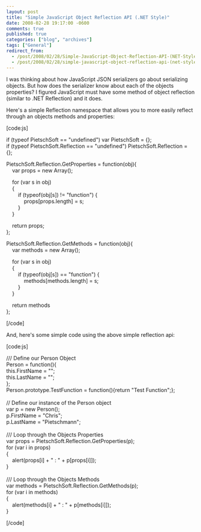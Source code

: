 ```yaml
---
layout: post
title: "Simple JavaScript Object Reflection API (.NET Style)"
date: 2008-02-28 19:17:00 -0600
comments: true
published: true
categories: ["blog", "archives"]
tags: ["General"]
redirect_from: 
  - /post/2008/02/28/Simple-JavaScript-Object-Reflection-API-(NET-Style)
  - /post/2008/02/28/simple-javascript-object-reflection-api-(net-style)
---
```

<!-- more -->
<p>
I was thinking about how JavaScript JSON serializers go about serializing objects. But how does the serializer know about each of the objects properties? I figured JavaScript must have some method of object reflection (similar to .NET Reflection) and it does. 
</p>
<p>
Here&#39;s a simple Reflection namespace that allows you to more easily reflect through an objects methods and properties: 
</p>
<p>
[code:js] 
</p>
<p>
if (typeof PietschSoft == &quot;undefined&quot;) var PietschSoft = {};<br />
if (typeof PietschSoft.Reflection == &quot;undefined&quot;) PietschSoft.Reflection = {}; 
</p>
<p>
PietschSoft.Reflection.GetProperties = function(obj){<br />
&nbsp;&nbsp;&nbsp; var props = new Array(); 
</p>
<p>
&nbsp;&nbsp;&nbsp; for (var s in obj)<br />
&nbsp;&nbsp;&nbsp; {<br />
&nbsp;&nbsp;&nbsp;&nbsp;&nbsp;&nbsp;&nbsp; if (typeof(obj[s]) != &quot;function&quot;) {<br />
&nbsp;&nbsp;&nbsp;&nbsp;&nbsp;&nbsp;&nbsp;&nbsp;&nbsp;&nbsp;&nbsp; props[props.length] = s;<br />
&nbsp;&nbsp;&nbsp;&nbsp;&nbsp;&nbsp;&nbsp; }<br />
&nbsp;&nbsp;&nbsp; } 
</p>
<p>
&nbsp;&nbsp;&nbsp; return props;<br />
}; 
</p>
<p>
PietschSoft.Reflection.GetMethods = function(obj){<br />
&nbsp;&nbsp;&nbsp; var methods = new Array(); 
</p>
<p>
&nbsp;&nbsp;&nbsp; for (var s in obj)<br />
&nbsp;&nbsp;&nbsp; {<br />
&nbsp;&nbsp;&nbsp;&nbsp;&nbsp;&nbsp;&nbsp; if (typeof(obj[s]) == &quot;function&quot;) {<br />
&nbsp;&nbsp;&nbsp;&nbsp;&nbsp;&nbsp;&nbsp;&nbsp;&nbsp;&nbsp;&nbsp; methods[methods.length] = s;<br />
&nbsp;&nbsp;&nbsp;&nbsp;&nbsp;&nbsp;&nbsp; }<br />
&nbsp;&nbsp;&nbsp; } 
</p>
<p>
&nbsp;&nbsp;&nbsp; return methods<br />
}; 
</p>
<p>
[/code] 
</p>
<p>
And, here&#39;s some simple code using the above simple reflection api: 
</p>
<p>
[code:js] 
</p>
<p>
/// Define our Person Object<br />
Person = function(){<br />
this.FirstName = &quot;&quot;;<br />
this.LastName = &quot;&quot;;<br />
};<br />
Person.prototype.TestFunction = function(){return &quot;Test Function&quot;;};<br />
<br />
// Define our instance of the Person object<br />
var p = new Person();<br />
p.FirstName = &quot;Chris&quot;;<br />
p.LastName = &quot;Pietschmann&quot;;<br />
<br />
/// Loop through the Objects Properties<br />
var props = PietschSoft.Reflection.GetProperties(p);<br />
for (var i in props)<br />
{<br />
&nbsp;&nbsp;&nbsp; alert(props[i] + &quot; : &quot; + p[props[i]]);<br />
}<br />
<br />
/// Loop through the Objects Methods<br />
var methods = PietschSoft.Reflection.GetMethods(p);<br />
for (var i in methods)<br />
{<br />
&nbsp;&nbsp;&nbsp; alert(methods[i] + &quot; : &quot; + p[methods[i]]);<br />
} 
</p>
<p>
[/code] 
</p>
